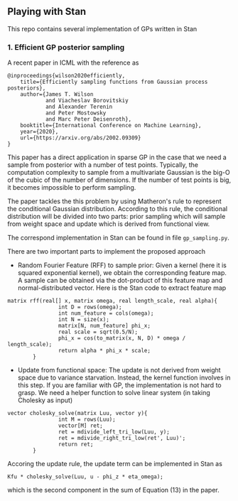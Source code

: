 ## Playing with Stan
This repo contains several implementation of GPs written in Stan

### 1. Efficient GP posterior sampling
A recent paper in ICML  with the reference as
```
@inproceedings{wilson2020efficiently,
    title={Efficiently sampling functions from Gaussian process posteriors},
    author={James T. Wilson
            and Viacheslav Borovitskiy
            and Alexander Terenin
            and Peter Mostowsky
            and Marc Peter Deisenroth},
    booktitle={International Conference on Machine Learning},
    year={2020},
    url={https://arxiv.org/abs/2002.09309}
}
```
This paper has a direct application in sparse GP in the case that we need a sample from posterior with a number of test points. 
Typically, the computation complexity to sample from a multivariate Gaussian is the big-O of the cubic of the number of dimensions.
If the number of test points is big, it becomes impossible to perform sampling.

The paper tackles the this problem by using Matheron's rule to represent the conditional Gaussian 
distribution. According to this rule, the conditional distribution will be divided into two parts: 
prior sampling which will sample from weight space and update which is derived from functional view.

The correspond implementation in Stan can be found in file ``gp_sampling.py``.

There are two important parts to implement the proposed approach

- Random Fourier Feature (RFF) to sample prior: Given a kernel (here it is squared exponential kernel), we obtain the 
corresponding feature map. A sample can be obtained via the dot-product of this feature map and normal-distributed vector. 
Here is the Stan code to extract feature map

```
matrix rff(real[] x, matrix omega, real length_scale, real alpha){
                int D = rows(omega);
                int num_feature = cols(omega);
                int N = size(x);
                matrix[N, num_feature] phi_x;
                real scale = sqrt(0.5/N);
                phi_x = cos(to_matrix(x, N, D) * omega / length_scale);
                return alpha * phi_x * scale;
        }
```
- Update from functional space: The update is not derived from weight space due to variance starvation. Instead, the kernel function 
involves in this step. If you are familiar with GP, the implementation is not hard to grasp. We need a helper function to 
solve linear system (in taking Cholesky as input)

```
vector cholesky_solve(matrix Luu, vector y){
                int M = rows(Luu);
                vector[M] ret;
                ret = mdivide_left_tri_low(Luu, y);
                ret = mdivide_right_tri_low(ret', Luu)';
                return ret;
        }
```
Accoring the update rule, the update term can be implemented in Stan as
```
Kfu * cholesky_solve(Luu, u - phi_z * eta_omega);
```
which is the second component in the sum of Equation (13) in the paper.




